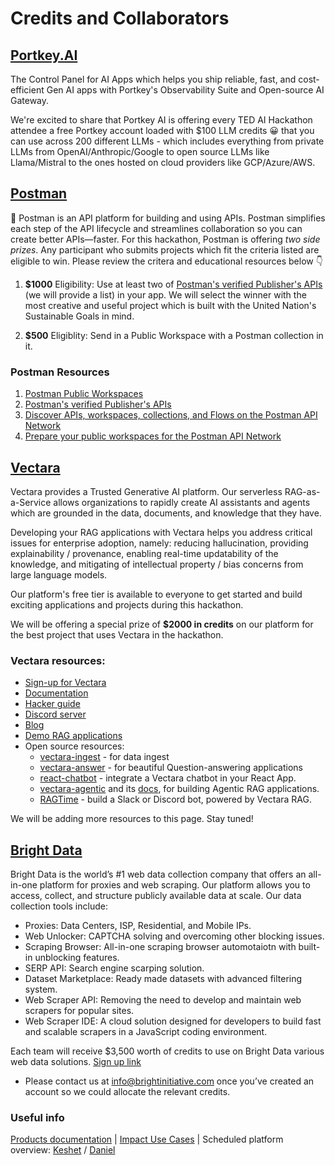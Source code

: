 # Credits and Collaborators

## [Portkey.AI](https://portkey.ai/) 

The Control Panel for AI Apps which helps you ship reliable, fast, and cost-efficient Gen AI apps with Portkey's Observability Suite and Open-source AI Gateway. 

We're excited to share that Portkey AI is offering every TED AI Hackathon attendee a free Portkey account loaded with $100 LLM credits 😀 that you can use across 200 different LLMs - which includes everything from private LLMs from OpenAI/Anthropic/Google to open source LLMs like Llama/Mistral to the ones hosted on cloud providers like GCP/Azure/AWS.

## [Postman](https://postman.com/) 

🚀 Postman is an API platform for building and using APIs. Postman simplifies each step of the API lifecycle and streamlines collaboration so you can create better APIs—faster.
For this hackathon, Postman is offering _two side prizes_. Any participant who submits projects which fit the criteria listed are eligible to win. Please review the critera and educational resources below 👇

1. **$1000**
Eligibility: Use at least two of [Postman's verified Publisher's APIs](https://www.postman.com/explore) (we will provide a list) in your app. We will select the winner with the most creative and useful project which is built with the United Nation's Sustainable Goals in mind.

1. **$500**
Eligiblity: Send in a Public Workspace with a Postman collection in it.


### Postman Resources
1. [Postman Public Workspaces](https://learning.postman.com/docs/collaborating-in-postman/using-workspaces/public-workspaces/)
2. [Postman's verified Publisher's APIs](https://www.postman.com/explore)
3. [Discover APIs, workspaces, collections, and Flows on the Postman API Network](https://learning.postman.com/docs/getting-started/first-steps/exploring-public-api-network/)
4. [Prepare your public workspaces for the Postman API Network](https://learning.postman.com/docs/collaborating-in-postman/public-api-network/organizing-your-workspace)


## [Vectara](https://vectara.com/) 

Vectara provides a Trusted Generative AI platform. Our serverless RAG-as-a-Service allows organizations to rapidly create AI assistants and agents which are grounded in the data, documents, and knowledge that they have. 

Developing your RAG applications with Vectara helps you address critical issues for enterprise adoption, namely: reducing hallucination, providing explainability / provenance, enabling real-time updatability of the knowledge, and mitigating of intellectual property / bias concerns from large language models.

Our platform's free tier is available to everyone to get started and build exciting applications and projects during this hackathon.

We will be offering a special prize of **$2000 in credits** on our platform for the best project that uses Vectara in the hackathon.

### Vectara resources:
* [Sign-up for Vectara](https://console.vectara.com/signup/?utm_source=event&utm_medium=hackathon&utm_term=DevRel&utm_content=TED-AI&utm_campaign=event-hackathon-DevRel-TED-AI)
* [Documentation](https://docs.vectara.com/docs)
* [Hacker guide](https://vectara.com/hacker-guide/)
* [Discord server](https://discord.com/invite/GFb8gMz6UH)
* [Blog](https://vectara.com/blog/)
* [Demo RAG applications](https://vectara.com/demos/)
* Open source resources: 
  * [vectara-ingest](https://github.com/vectara/vectara-ingest) - for data ingest
  * [vectara-answer](https://github.com/vectara/vectara-answer) - for beautiful Question-answering applications
  * [react-chatbot](https://vectara.github.io/react-chatbot/) - integrate a Vectara chatbot in your React App.
  * [vectara-agentic](https://pypi.org/project/vectara-agentic/) and its [docs](https://vectara.github.io/vectara-agentic-docs/), for building Agentic RAG applications.
  * [RAGTime](https://github.com/vectara/ragtime) - build a Slack or Discord bot, powered by Vectara RAG.

We will be adding more resources to this page. Stay tuned!

## [Bright Data](https://brightdata.com/) 

Bright Data is the world’s #1 web data collection company that offers an all-in-one platform for proxies and web scraping. Our platform allows you to access, collect, and structure publicly available data at scale.
Our data collection tools include:
- Proxies: Data Centers, ISP, Residential, and Mobile IPs.
- Web Unlocker: CAPTCHA solving and overcoming other blocking issues.
- Scraping Browser: All-in-one scraping browser automotaiotn with built-in unblocking features.
- SERP API: Search engine scarping solution.
- Dataset Marketplace: Ready made datasets with advanced filtering system.
- Web Scraper API: Removing the need to develop and maintain web scrapers for popular sites.
- Web Scraper IDE: A cloud solution designed for developers to build fast and scalable scrapers in a JavaScript coding environment. 

Each team will receive $3,500 worth of credits to use on Bright Data various web data solutions. 
[Sign up link](https://forms.gle/k9bkDLv4MdTTuoLa8) 
* Please contact us at [info@brightinitiative.com](info@brightinitiative.com?subject=TEDAI%20SF%20Hackathon%3A%20I%20just%20opened%20an%20account%20on%20BD!) once you’ve created an account so we could allocate the relevant credits.

### Useful info
[Products documentation](https://docs.brightdata.com/introduction) | [Impact Use Cases](https://brightinitiative.com/partners-stories) | Scheduled platform overview: [Keshet](https://calendly.com/keshet_brightdata/bright-data-x-tedai-san-francisco-hackathon) / [Daniel](https://calendly.com/danielpi_brightdata/bright-data-x-tedai-sf)
